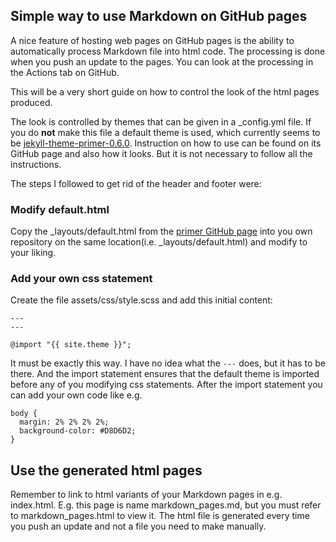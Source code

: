 ## Simple way to use Markdown on GitHub pages

A nice feature of hosting web pages on GitHub pages is the ability to automatically process
Markdown file into html code. The processing is done when you push an update to the pages. 
You can look at the processing in the Actions tab on GitHub.

This will be a very short guide on how to control the look of the html pages produced.

The look is controlled by themes that can be given in a _config.yml file. 
If you do **not** make this file a default theme is used, which currently seems to be [jekyll-theme-primer-0.6.0](https://github.com/pages-themes/primer). Instruction on how to use can be found on its GitHub page and also how it looks. But it is not necessary to follow all the instructions.

The steps I followed to get rid of the header and footer were:

### Modify default.html
Copy the _layouts/default.html from the [primer GitHub page](https://github.com/pages-themes/primer) into you own repository on the same location(i.e. _layouts/default.html) and modify to your liking.

### Add your own css statement
Create the file assets/css/style.scss and add this initial content:
```
---
---

@import "{{ site.theme }}";
```
It must be exactly this way. I have no idea what the `---` does, but it has to be there. And the import statement ensures that the default theme is imported before any of you modifying css statements. 
After the import statement you can add your own code like e.g. 
```
body {
  margin: 2% 2% 2% 2%;
  background-color: #D8D6D2;
}
```

## Use the generated html pages

Remember to link to html variants of your Markdown pages in e.g. index.html.
E.g. this page is name markdown_pages.md, but you must refer to markdown_pages.html to view it. The html file is generated every time you push an update and not a file you need to make manually.








